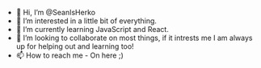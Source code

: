 - 👋 Hi, I’m @SeanIsHerko
- 👀 I’m interested in a little bit of everything. 
- 🌱 I’m currently learning JavaScript and React.
- 💞️ I’m looking to collaborate on most things, if it intrests me I am always up for helping out and learning too! 
- 📫 How to reach me - On here ;) 

<!---
SeanIsHerko/SeanIsHerko is a ✨ special ✨ repository because its `README.md` (this file) appears on your GitHub profile.
You can click the Preview link to take a look at your changes.
--->
